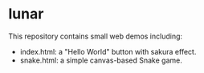 # lunar

This repository contains small web demos including:
- index.html: a "Hello World" button with sakura effect.
- snake.html: a simple canvas-based Snake game.
